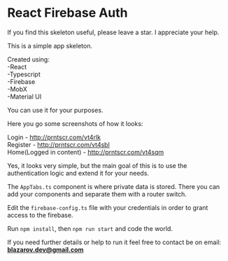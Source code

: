 # React Firebase Auth

If you find this skeleton useful, please leave a star. I appreciate your help.

This is a simple app skeleton.

Created using:<br>
  -React<br>
  -Typescript<br>
  -Firebase<br>
  -MobX<br>
  -Material UI<br>

You can use it for your purposes.

Here you go some screenshots of how it looks:

Login - http://prntscr.com/vt4rlk<br>
Register - http://prntscr.com/vt4sbl<br>
Home(Logged in content) - http://prntscr.com/vt4sqm<br>

Yes, it looks very simple, but the main goal of this is to use the authentication logic and extend it for your needs.

The `AppTabs.ts` component is where private data is stored. There you can add your components and separate them with a router switch.

Edit the `firebase-config.ts` file with your credentials in order to grant access to the firebase.

Run `npm install`, then `npm run start` and code the world.

If you need further details or help to run it feel free to contact be on email: **blazarov.dev@gmail.com**
